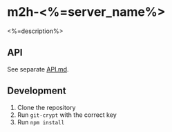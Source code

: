 # m2h-<%=server_name%>
<%=description%>

## API
See separate [API.md](API.md).

## Development
1. Clone the repository
2. Run `git-crypt` with the correct key
3. Run `npm install`
